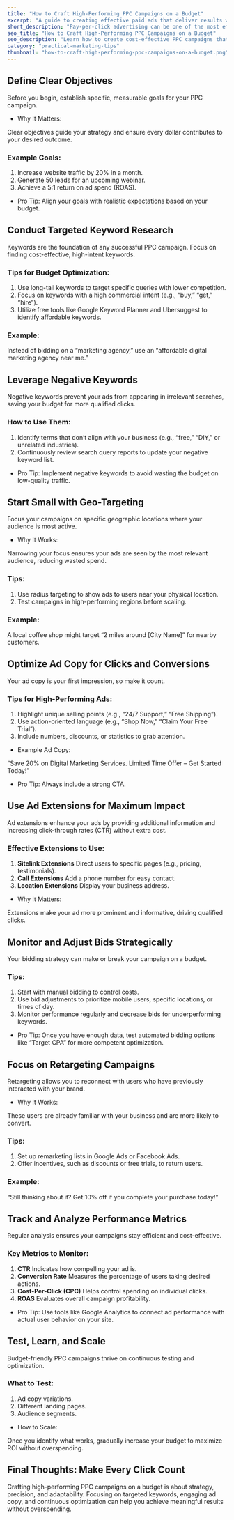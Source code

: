```yaml
---
title: "How to Craft High-Performing PPC Campaigns on a Budget"
excerpt: "A guide to creating effective paid ads that deliver results without overspending."
short_description: "Pay-per-click advertising can be one of the most effective ways to drive traffic, generate leads, and boost sales. However, managing a PPC campaign with a limited budget requires strategic planning to maximize every dollar spent. Here’s a step-by-step guide to creating high-performing PPC campaigns that deliver results without breaking the bank."
seo_title: "How to Craft High-Performing PPC Campaigns on a Budget"
seo_description: "Learn how to create cost-effective PPC campaigns that deliver impactful results, even with a limited budget."
category: "practical-marketing-tips"
thumbnail: "how-to-craft-high-performing-ppc-campaigns-on-a-budget.png"
---
```


## Define Clear Objectives

Before you begin, establish specific, measurable goals for your PPC campaign.

- Why It Matters:

Clear objectives guide your strategy and ensure every dollar contributes to your desired outcome.

### Example Goals:

1.  Increase website traffic by 20% in a month.
2.  Generate 50 leads for an upcoming webinar.
3.  Achieve a 5:1 return on ad spend (ROAS).

- Pro Tip: Align your goals with realistic expectations based on your budget.

## Conduct Targeted Keyword Research

Keywords are the foundation of any successful PPC campaign. Focus on finding cost-effective, high-intent keywords.

### Tips for Budget Optimization:

1.  Use long-tail keywords to target specific queries with lower competition.
2.  Focus on keywords with a high commercial intent (e.g., “buy,” “get,” “hire”).
3.  Utilize free tools like Google Keyword Planner and Ubersuggest to identify affordable keywords.

### Example:

Instead of bidding on a “marketing agency,” use an “affordable digital marketing agency near me.”

## Leverage Negative Keywords

Negative keywords prevent your ads from appearing in irrelevant searches, saving your budget for more qualified clicks.

### How to Use Them:

1.  Identify terms that don’t align with your business (e.g., “free,” “DIY,” or unrelated industries).
2.  Continuously review search query reports to update your negative keyword list.

- Pro Tip: Implement negative keywords to avoid wasting the budget on low-quality traffic.

## Start Small with Geo-Targeting

Focus your campaigns on specific geographic locations where your audience is most active.

- Why It Works:

Narrowing your focus ensures your ads are seen by the most relevant audience, reducing wasted spend.

### Tips:

1.  Use radius targeting to show ads to users near your physical location.
2.  Test campaigns in high-performing regions before scaling.

### Example:

A local coffee shop might target “2 miles around \[City Name\]” for nearby customers.

## Optimize Ad Copy for Clicks and Conversions

Your ad copy is your first impression, so make it count.

### Tips for High-Performing Ads:

1.  Highlight unique selling points (e.g., “24/7 Support,” “Free Shipping”).
2.  Use action-oriented language (e.g., “Shop Now,” “Claim Your Free Trial”).
3.  Include numbers, discounts, or statistics to grab attention.

- Example Ad Copy:

“Save 20% on Digital Marketing Services. Limited Time Offer – Get Started Today!”

- Pro Tip: Always include a strong CTA.

## Use Ad Extensions for Maximum Impact

Ad extensions enhance your ads by providing additional information and increasing click-through rates (CTR) without extra cost.

### Effective Extensions to Use:

1.  **Sitelink Extensions** Direct users to specific pages (e.g., pricing, testimonials).
2.  **Call Extensions** Add a phone number for easy contact.
3.  **Location Extensions** Display your business address.

- Why It Matters:

Extensions make your ad more prominent and informative, driving qualified clicks.

## Monitor and Adjust Bids Strategically

Your bidding strategy can make or break your campaign on a budget.

### Tips:

1.  Start with manual bidding to control costs.
2.  Use bid adjustments to prioritize mobile users, specific locations, or times of day.
3.  Monitor performance regularly and decrease bids for underperforming keywords.

- Pro Tip: Once you have enough data, test automated bidding options like “Target CPA” for more competent optimization.

## Focus on Retargeting Campaigns

Retargeting allows you to reconnect with users who have previously interacted with your brand.

- Why It Works:

These users are already familiar with your business and are more likely to convert.

### **Tips:**

1.  Set up remarketing lists in Google Ads or Facebook Ads.
2.  Offer incentives, such as discounts or free trials, to return users.

### Example:

“Still thinking about it? Get 10% off if you complete your purchase today!”

## Track and Analyze Performance Metrics

Regular analysis ensures your campaigns stay efficient and cost-effective.

### Key Metrics to Monitor:

1.  **CTR** Indicates how compelling your ad is.
2.  **Conversion Rate** Measures the percentage of users taking desired actions.
3.  **Cost-Per-Click (CPC)** Helps control spending on individual clicks.
4.  **ROAS** Evaluates overall campaign profitability.

- Pro Tip: Use tools like Google Analytics to connect ad performance with actual user behavior on your site.

## Test, Learn, and Scale

Budget-friendly PPC campaigns thrive on continuous testing and optimization.

### What to Test:

1.  Ad copy variations.
2.  Different landing pages.
3.  Audience segments.

- How to Scale:

Once you identify what works, gradually increase your budget to maximize ROI without overspending.

## Final Thoughts: Make Every Click Count

Crafting high-performing PPC campaigns on a budget is about strategy, precision, and adaptability. Focusing on targeted keywords, engaging ad copy, and continuous optimization can help you achieve meaningful results without overspending.
